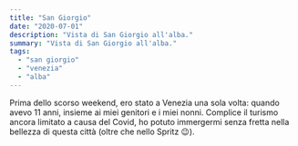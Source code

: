 ```yaml
---
title: "San Giorgio"
date: "2020-07-01"
description: "Vista di San Giorgio all'alba."
summary: "Vista di San Giorgio all'alba."
tags: 
  - "san giorgio"
  - "venezia"
  - "alba"
---
```


Prima dello scorso weekend, ero stato a Venezia una sola volta: quando avevo 11 anni, insieme ai miei genitori e i miei nonni. Complice il turismo ancora limitato a causa del Covid, ho potuto immergermi senza fretta nella bellezza di questa città (oltre che nello Spritz 😉).